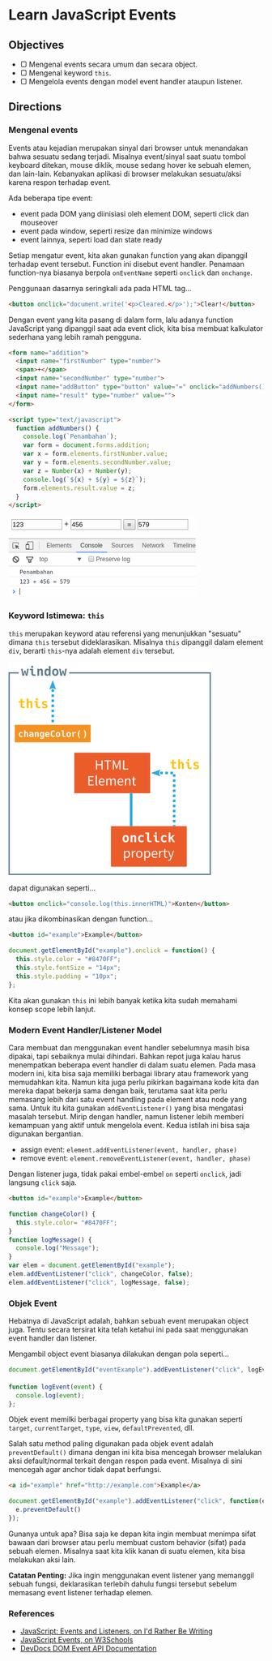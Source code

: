 # Learn JavaScript Events

## Objectives

- ▢ Mengenal events secara umum dan secara object.
- ▢ Mengenal keyword `this`.
- ▢ Mengelola events dengan model event handler ataupun listener.

## Directions

### Mengenal events

Events atau kejadian merupakan sinyal dari browser untuk menandakan bahwa sesuatu sedang terjadi. Misalnya event/sinyal saat suatu tombol keyboard ditekan, mouse diklik, mouse sedang hover ke sebuah elemen, dan lain-lain. Kebanyakan aplikasi di browser melakukan sesuatu/aksi karena respon terhadap event.

Ada beberapa tipe event:

- event pada DOM yang diinisiasi oleh element DOM, seperti click dan mouseover
- event pada window, seperti resize dan minimize windows
- event lainnya, seperti load dan state ready

Setiap mengatur event, kita akan gunakan function yang akan dipanggil terhadap event tersebut. Function ini disebut event handler. Penamaan function-nya biasanya berpola `onEventName` seperti `onclick` dan `onchange`.

Penggunaan dasarnya seringkali ada pada HTML tag...

```html
<button onclick="document.write('<p>Cleared.</p>');">Clear!</button>
```

Dengan event yang kita pasang di dalam form, lalu adanya function JavaScript yang dipanggil saat ada event click, kita bisa membuat kalkulator sederhana yang lebih ramah pengguna.

```html
<form name="addition">
  <input name="firstNumber" type="number">
  <span>+</span>
  <input name="secondNumber" type="number">
  <input name="addButton" type="button" value="=" onclick="addNumbers()">
  <input name="result" type="number" value="">
</form>
```

```html
<script type="text/javascript">
  function addNumbers() {
    console.log(`Penambahan`);
    var form = document.forms.addition;
    var x = form.elements.firstNumber.value;
    var y = form.elements.secondNumber.value;
    var z = Number(x) + Number(y);
    console.log(`${x} + ${y} = ${z}`);
    form.elements.result.value = z;
  }
</script>
```

![Form Addition](assets/form-add.png)

### Keyword Istimewa: `this`

`this` merupakan keyword atau referensi yang menunjukkan "sesuatu" dimana `this` tersebut dideklarasikan. Misalnya `this` dipanggil dalam element `div`, berarti `this`-nya adalah element `div` tersebut.

![Visualisasi this](assets/this.png)

dapat digunakan seperti...

```html
<button onclick="console.log(this.innerHTML)">Konten</button>
```

atau jika dikombinasikan dengan function...

```html
<button id="example">Example</button>
```

```javascript
document.getElementById("example").onclick = function() {
  this.style.color = "#8470FF";
  this.style.fontSize = "14px";
  this.style.padding = "10px";
};
```

Kita akan gunakan `this` ini lebih banyak ketika kita sudah memahami konsep scope lebih lanjut.

### Modern Event Handler/Listener Model

Cara membuat dan menggunakan event handler sebelumnya masih bisa dipakai, tapi sebaiknya mulai dihindari. Bahkan repot juga kalau harus menempatkan beberapa event handler di dalam suatu elemen. Pada masa modern ini, kita bisa saja memiliki berbagai library atau framework yang memudahkan kita. Namun kita juga perlu pikirkan bagaimana kode kita dan mereka dapat bekerja sama dengan baik, terutama saat kita perlu memasang lebih dari satu event handling pada element atau node yang sama. Untuk itu kita gunakan `addEventListener()` yang bisa mengatasi masalah tersebut. Mirip dengan handler, namun listener lebih memberi kemampuan yang aktif untuk mengelola event. Kedua istilah ini bisa saja digunakan bergantian.

- assign event: `element.addEventListener(event, handler, phase)`
- remove event: `element.removeEventListener(event, handler, phase)`

Dengan listener juga, tidak pakai embel-embel `on` seperti `onclick`, jadi langsung `click` saja.

```html
<button id="example">Example</button>
```

```javascript
function changeColor() {
  this.style.color= "#8470FF";
}
function logMessage() {
  console.log("Message");
}
var elem = document.getElementById("example");
elem.addEventListener("click", changeColor, false);
elem.addEventListener("click", logMessage, false);
```

### Objek Event

Hebatnya di JavaScript adalah, bahkan sebuah event merupakan object juga. Tentu secara tersirat kita telah ketahui ini pada saat menggunakan event handler dan listener.

Mengambil object event biasanya dilakukan dengan pola seperti...

```javascript
document.getElementById("eventExample").addEventListener("click", logEvent, false);

function logEvent(event) {
  console.log(event);
};
```

Objek event memilki berbagai property yang bisa kita gunakan seperti `target`, `currentTarget`, `type`, `view`, `defaultPrevented`, dll.

Salah satu method paling digunakan pada objek event adalah `preventDefault()` dimana dengan ini kita bisa mencegah browser melalukan aksi default/normal terkait dengan respon pada event. Misalnya di sini mencegah agar anchor tidak dapat berfungsi.

```html
<a id="example" href="http://example.com">Example</a>
```

```javascript
document.getElementById("example").addEventListener("click", function(e){
  e.preventDefault()
});
```

Gunanya untuk apa? Bisa saja ke depan kita ingin membuat menimpa sifat bawaan dari browser atau perlu membuat custom behavior (sifat) pada sebuah elemen. Misalnya saat kita klik kanan di suatu elemen, kita bisa melakukan aksi lain.

**Catatan Penting:** Jika ingin menggunakan event listener yang memanggil sebuah fungsi, deklarasikan terlebih dahulu fungsi tersebut sebelum memasang event listener terhadap elemen.

### References

- [JavaScript: Events and Listeners, on I'd Rather Be Writing](http://idratherbewriting.com/events-and-listeners-javascript)
- [JavaScript Events, on W3Schools](http://www.w3schools.com/js/js_events.asp)
- [DevDocs DOM Event API Documentation](http://devdocs.io/dom_events)
